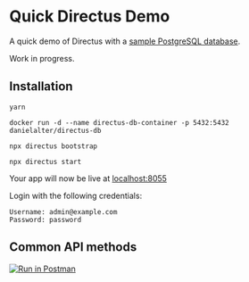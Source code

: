 # Quick Directus Demo

A quick demo of Directus with a [sample PostgreSQL database](https://dataedo.com/samples/html/World_PostgreSQL/doc/World_(PostgreSQL_database)_11/home.html). 

Work in progress.
## Installation

```
yarn
```

```
docker run -d --name directus-db-container -p 5432:5432 danielalter/directus-db
```

```
npx directus bootstrap
```

```
npx directus start
```

Your app will now be live at [localhost:8055](http://localhost:8055)

Login with the following credentials:
```
Username: admin@example.com
Password: password
```

## Common API methods
[![Run in Postman](https://run.pstmn.io/button.svg)](https://app.getpostman.com/run-collection/afd9d802dee073e3a51a?action=collection%2Fimport)
